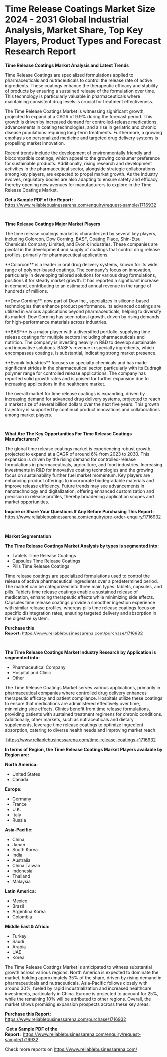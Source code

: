 <p><h1>Time Release Coatings Market Size 2024 - 2031 Global Industrial Analysis, Market Share, Top Key Players, Product Types and Forecast Research Report</h1></p><p><strong>Time Release Coatings Market Analysis and Latest Trends</strong></p>
<p><p>Time Release Coatings are specialized formulations applied to pharmaceuticals and nutraceuticals to control the release rate of active ingredients. These coatings enhance the therapeutic efficacy and stability of products by ensuring a sustained release of the formulation over time. This technology is particularly valuable in pharmaceuticals where maintaining consistent drug levels is crucial for treatment effectiveness.</p><p>The Time Release Coatings Market is witnessing significant growth, projected to expand at a CAGR of 9.9% during the forecast period. This growth is driven by increased demand for controlled-release medications, advancements in coating technologies, and a rise in geriatric and chronic disease populations requiring long-term treatments. Furthermore, a growing emphasis on personalized medicine and targeted drug delivery systems is propelling market innovation.</p><p>Recent trends include the development of environmentally friendly and biocompatible coatings, which appeal to the growing consumer preference for sustainable products. Additionally, rising research and development activities in the pharmaceutical sector, alongside strategic collaborations among key players, are expected to propel market growth. As the industry evolves, regulatory bodies are also adapting to ensure safety and efficacy, thereby opening new avenues for manufacturers to explore in the Time Release Coatings Market.</p></p>
<p><strong>Get a Sample PDF of the Report:&nbsp;</strong> <a href="https://www.reliablebusinessarena.com/enquiry/request-sample/1716932?utm_campaign=1891&utm_medium=2&utm_source=Github&utm_content=ia&utm_term=28122024&utm_id=time-release-coatings">https://www.reliablebusinessarena.com/enquiry/request-sample/1716932</a></p>
<p>&nbsp;</p>
<p><strong>Time Release Coatings Major Market Players</strong></p>
<p><p>The time release coatings market is characterized by several key players, including Colorcon, Dow Corning, BASF, Coating Place, Shin-Etsu Chemicals Company Limited, and Evonik Industries. These companies are pivotal in the development and supply of coatings that control drug release profiles, primarily for pharmaceutical applications.</p><p>**Colorcon** is a leader in oral drug delivery systems, known for its wide range of polymer-based coatings. The company's focus on innovation, particularly in developing tailored solutions for various drug formulations, positions it for steady market growth. It has reported a significant increase in demand, contributing to an estimated annual revenue in the range of hundreds of millions.</p><p>**Dow Corning**, now part of Dow Inc., specializes in silicone-based technologies that enhance product performance. Its advanced coatings are utilized in various applications beyond pharmaceuticals, helping to diversify its market. Dow Corning has seen robust growth, driven by rising demands for high-performance materials across industries.</p><p>**BASF** is a major player with a diversified portfolio, supplying time release coatings for multiple sectors including pharmaceuticals and nutrition. The company is investing heavily in R&D to develop sustainable and innovative solutions. BASF's revenue in specialty ingredients, which encompasses coatings, is substantial, indicating strong market presence.</p><p>**Evonik Industries** focuses on specialty chemicals and has made significant strides in the pharmaceutical sector, particularly with its Eudragit polymer range for controlled release applications. The company has reported solid growth rates and is poised for further expansion due to increasing applications in the healthcare market.</p><p>The overall market for time release coatings is expanding, driven by increasing demand for advanced drug delivery systems, projected to reach a market size of several billion dollars over the next five years. This growth trajectory is supported by continual product innovations and collaborations among market players.</p></p>
<p>&nbsp;</p>
<p><strong>What Are The Key Opportunities For Time Release Coatings Manufacturers?</strong></p>
<p><p>The global time release coatings market is experiencing robust growth, projected to expand at a CAGR of around 6% from 2023 to 2030. This expansion is driven by the rising demand for controlled-release formulations in pharmaceuticals, agriculture, and food industries. Increasing investments in R&D for innovative coating technologies and the growing focus on sustainability further fuel market momentum. Key players are enhancing product offerings to incorporate biodegradable materials and improve release efficiency. Future trends may see advancements in nanotechnology and digitalization, offering enhanced customization and precision in release profiles, thereby broadening application scopes and market opportunities.</p></p>
<p><strong>Inquire or Share Your Questions If Any Before Purchasing This Report:</strong> <a href="https://www.reliablebusinessarena.com/enquiry/pre-order-enquiry/1716932?utm_campaign=1891&utm_medium=2&utm_source=Github&utm_content=ia&utm_term=28122024&utm_id=time-release-coatings">https://www.reliablebusinessarena.com/enquiry/pre-order-enquiry/1716932</a></p>
<p>&nbsp;</p>
<p><strong>Market Segmentation</strong></p>
<p><strong>The Time Release Coatings Market Analysis by types is segmented into:</strong></p>
<p><ul><li>Tablets Time Release Coatings</li><li>Capsules Time Release Coatings</li><li>Pills Time Release Coatings</li></ul></p>
<p><p>Time release coatings are specialized formulations used to control the release of active pharmaceutical ingredients over a predetermined period. The market can be categorized into three main types: tablets, capsules, and pills. Tablets time release coatings enable a sustained release of medication, enhancing therapeutic effects while minimizing side effects. Capsules time release coatings provide a smoother ingestion experience with similar release profiles, whereas pills time release coatings focus on specific disintegration rates, ensuring targeted delivery and absorption in the digestive system.</p></p>
<p><strong>Purchase this Report:&nbsp;</strong><a href="https://www.reliablebusinessarena.com/purchase/1716932?utm_campaign=1891&utm_medium=2&utm_source=Github&utm_content=ia&utm_term=28122024&utm_id=time-release-coatings">https://www.reliablebusinessarena.com/purchase/1716932</a></p>
<p>&nbsp;</p>
<p><strong>The Time Release Coatings Market Industry Research by Application is segmented into:</strong></p>
<p><ul><li>Pharmaceutical Company</li><li>Hospital and Clinic</li><li>Other</li></ul></p>
<p><p>The Time Release Coatings Market serves various applications, primarily in pharmaceutical companies where controlled drug delivery enhances therapeutic efficacy and patient compliance. Hospitals utilize these coatings to ensure that medications are administered effectively over time, minimizing side effects. Clinics benefit from time release formulations, providing patients with sustained treatment regimens for chronic conditions. Additionally, other markets, such as nutraceuticals and dietary supplements, leverage time release coatings to optimize ingredient absorption, catering to diverse health needs and improving market reach.</p></p>
<p><a href="https://www.reliablebusinessarena.com/time-release-coatings-r1716932?utm_campaign=1891&utm_medium=2&utm_source=Github&utm_content=ia&utm_term=28122024&utm_id=time-release-coatings">&nbsp;https://www.reliablebusinessarena.com/time-release-coatings-r1716932</a></p>
<p><strong>In terms of Region, the Time Release Coatings Market Players available by Region are:</strong></p>
<p>
    <p> <strong> North America: </strong>
        <ul>
            <li>United States</li>
            <li>Canada</li>
        </ul>
        </p> 
    <p> <strong> Europe: </strong>
        <ul>
            <li>Germany</li>
            <li>France</li>
            <li>U.K.</li>
            <li>Italy</li>
            <li>Russia</li>
        </ul>
        </p> 
    <p> <strong> Asia-Pacific: </strong>
        <ul>
            <li>China</li>
            <li>Japan</li>
            <li>South Korea</li>
            <li>India</li>
            <li>Australia</li>
            <li>China Taiwan</li>
            <li>Indonesia</li>
            <li>Thailand</li>
            <li>Malaysia</li>
        </ul>
        </p> 
    <p> <strong> Latin America: </strong>
        <ul>
            <li>Mexico</li>
            <li>Brazil</li>
            <li>Argentina Korea</li>
            <li>Colombia</li>
        </ul>
        </p> 
    <p> <strong> Middle East & Africa: </strong>
        <ul>
            <li>Turkey</li>
            <li>Saudi</li>
            <li>Arabia</li>
            <li>UAE</li>
            <li>Korea</li>
        </ul>
    </p>
    </p>
<p><p>The Time Release Coatings Market is anticipated to witness substantial growth across various regions. North America is expected to dominate the market, holding approximately 35% of the share, driven by rising demand in pharmaceuticals and nutraceuticals. Asia-Pacific follows closely with around 30%, fueled by rapid industrialization and increased healthcare investments, particularly in China. Europe is projected to account for 25%, while the remaining 10% will be attributed to other regions. Overall, the market shows promising expansion prospects across these key areas.</p></p>
<p><strong>Purchase this Report: </strong><a href="https://www.reliablebusinessarena.com/purchase/1716932?utm_campaign=1891&utm_medium=2&utm_source=Github&utm_content=ia&utm_term=28122024&utm_id=time-release-coatings">https://www.reliablebusinessarena.com/purchase/1716932</a></p>
<p>&nbsp;<strong>Get a Sample PDF of the Report:&nbsp;&nbsp;</strong><a href="https://www.reliablebusinessarena.com/enquiry/request-sample/1716932?utm_campaign=1891&utm_medium=2&utm_source=Github&utm_content=ia&utm_term=28122024&utm_id=time-release-coatings">https://www.reliablebusinessarena.com/enquiry/request-sample/1716932</a></p>
<p><strong></strong></p>
<p>Check more reports on <a href="https://www.reliablebusinessarena.com/?utm_campaign=1891&utm_medium=2&utm_source=Github&utm_content=ia&utm_term=28122024&utm_id=time-release-coatings">https://www.reliablebusinessarena.com/</a></p>
